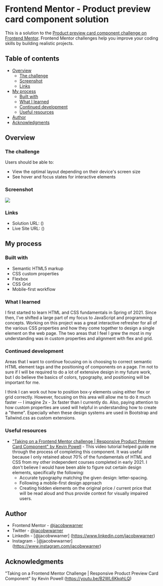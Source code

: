 # Frontend Mentor - Product preview card component solution

This is a solution to the [Product preview card component challenge on Frontend Mentor](https://www.frontendmentor.io/challenges/product-preview-card-component-GO7UmttRfa). Frontend Mentor challenges help you improve your coding skills by building realistic projects.

## Table of contents

- [Overview](#overview)
  - [The challenge](#the-challenge)
  - [Screenshot](#screenshot)
  - [Links](#links)
- [My process](#my-process)
  - [Built with](#built-with)
  - [What I learned](#what-i-learned)
  - [Continued development](#continued-development)
  - [Useful resources](#useful-resources)
- [Author](#author)
- [Acknowledgments](#acknowledgments)

## Overview

### The challenge

Users should be able to:

- View the optimal layout depending on their device's screen size
- See hover and focus states for interactive elements

### Screenshot

![](<./design/Screenshot%20(88).png>)

### Links

- Solution URL: ()
- Live Site URL: ()

## My process

### Built with

- Semantic HTML5 markup
- CSS custom properties
- Flexbox
- CSS Grid
- Mobile-first workflow

### What I learned

I first started to learn HTML and CSS fundamentals in Spring of 2021. Since then, I've shifted a large part of my focus to JavaScript and programming concepts. Working on this project was a great interactive refresher for all of the various CSS properties and how they come together to design a single element on the web page. The two areas that I feel I grew the most in my understanding was in custom properties and alignment with flex and grid.

### Continued development

Areas that I want to continue focusing on is choosing to correct semantic HTML element tags and the positioning of components on a page. I'm not to sure if I will be required to do a lot of extensive design in my future work, but I do believe the basics of colors, typography, and positioning will be important for me.

I think I can work out how to position box-y elements using either flex or grid correctly. However, focusing on this area will allow me to do it much faster -- I imagine 2x - 3x faster than I currently do.
Also, paying attention to how custom properties are used will helpful in understanding how to create a "theme". Especially when these design systems are used in Bootstrap and Tailwind.css as custom extensions.

### Useful resources

- ["Taking on a Frontend Mentor challenge | Responsive Product Preview Card Component" by Kevin Powell](https://www.youtube.com/watch?v=B2WL6KkqhLQ) - This video tutorial helped guide me through the process of completing this component. It was useful because I only retained about 70% of the fundamentals of HTML and CSS from my other independent courses completed in early 2021. I don't believe I would have been able to figure out certain design elements, specifically the following:
  - Accurate typography matching the given design: letter-spacing.
  - Following a mobile-first design approach
  - Creating hidden elements on the original price / current price that will be read aloud and thus provide context for visually impaired users.

## Author

- Frontend Mentor - [@jacobwwarner](https://www.frontendmentor.io/profile/jacobwwarner)
- Twitter - [@jacobwwarner](https://www.twitter.com/jacobwwarner)
- LinkedIn - [@jacobwwarner] (https://www.linkedin.com/jacobwwarner)
- Instagram - [@jacobwwarner] (https://www.instagram.com/jacobwwarner)

## Acknowledgments

"Taking on a Frontend Mentor Challenge | Responsive Product Preview Card Component"
by Kevin Powell (https://youtu.be/B2WL6KkqhLQ)
